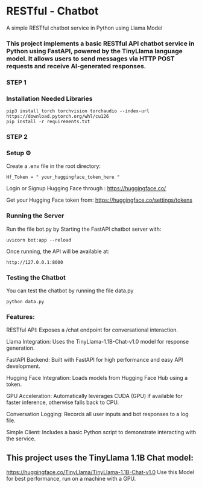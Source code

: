 # RESTful - Chatbot
A simple RESTful chatbot service in Python using Llama Model

### This project implements a basic RESTful API chatbot service in Python using FastAPI, powered by the TinyLlama language model. It allows users to send messages via HTTP POST requests and receive AI-generated responses.

### STEP 1

### Installation Needed Libraries
 
```
pip3 install torch torchvision torchaudio --index-url https://download.pytorch.org/whl/cu126
pip install -r requirements.txt
```

### STEP 2 

### Setup ⚙ 
Create a .env file in the root directory:

```
Hf_Token = " your_huggingface_token_here "
```

Login or Signup Hugging Face through : https://huggingface.co/

Get your Hugging Face token from: https://huggingface.co/settings/tokens

### Running the Server
Run the file bot.py by
Starting the FastAPI chatbot server with:

```
uvicorn bot:app --reload
```

Once running, the API will be available at:

```
http://127.0.0.1:8000
```

### Testing the Chatbot
You can test the chatbot by running the file data.py

```
python data.py
```


### Features:

RESTful API: Exposes a /chat endpoint for conversational interaction.

Llama Integration: Uses the TinyLlama-1.1B-Chat-v1.0 model for response generation.

FastAPI Backend: Built with FastAPI for high performance and easy API development.

Hugging Face Integration: Loads models from Hugging Face Hub using a token.

GPU Acceleration: Automatically leverages CUDA (GPU) if available for faster inference, otherwise falls back to CPU.

Conversation Logging: Records all user inputs and bot responses to a log file.

Simple Client: Includes a basic Python script to demonstrate interacting with the service.




## This project uses the TinyLlama 1.1B Chat model:
https://huggingface.co/TinyLlama/TinyLlama-1.1B-Chat-v1.0
Use this Model for best performance, run on a machine with a GPU.

